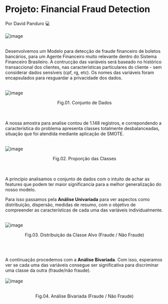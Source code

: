 # Projeto: Financial Fraud Detection
Por David Panduro 💻<br><br>
![image](https://github.com/DavidPanduro/financial_fraud_detection/assets/45201867/91eca738-7f68-45be-9124-55987fe17543)<br><br>

Desenvolvemos um Modelo para detecção de fraude financeiro de boletos bancários, para um Agente Financeiro muito relevante dentro do Sistema Financeiro Brasileiro.
A contrucção das variáveis será baseado no histórico transaccional dos clientes, nas características particulares do cliente - sem considerar dados sensíveis (cpf, rg, etc).
Os nomes das variáveis foram encapsulados para resguardar a privacidade dos dados.<br><br>

![image](https://github.com/DavidPanduro/financial_fraud_detection/assets/45201867/d731f9fb-fa6b-4a41-8e16-5e9093cdb05d)<br>
<p style="text-align: center;">Fig.01. Conjunto de Dados </p><br><br>
A nossa amostra para analise contou de 1.148 registros, e correpondendo a caracteristica do problema apresenta classes totalmente desbalanceadas, situação que foi atendida mediante aplicação de SMOTE.<br><br>

![image](https://github.com/DavidPanduro/financial_fraud_detection/assets/45201867/7dfa6b0e-5b56-47ba-b0e5-e22f7aad045e)<br>
<p style="text-align: center;">Fig.02. Proporção das Classes </p><br><br>
A princípio analisamos o conjunto de dados com o intuito de achar as features que podem ter maior significancia para a melhor generalização do nosso modelo. <br>

Para isso passamos pela **Análise Univariada** para ver aspectos como distribuição, dispersão, medidas de resumo, com o objetivo de compreender as características de cada uma das variáveis individualmente.<br><br>

![image](https://github.com/DavidPanduro/financial_fraud_detection/assets/45201867/94925f82-7932-400f-9497-8e6f0a7979bf)<br>
<p style="text-align: center;">Fig.03. Distribuição da Classe Alvo (Fraude / Não Fraude) </p><br><br>

A continuação procedemos com a **Análise Bivariada**. Com isso, esperamos ver se cada uma das variáveis consegue ser significativa para discriminar uma classe da outra (fraude/não fraude).<br><br>
![image](https://github.com/DavidPanduro/financial_fraud_detection/assets/45201867/62da7abe-bd8f-4178-8d54-d9c444cd7ced)<br><br>
<p style="text-align: center;">Fig.04. Análise Bivariada (Fraude / Não Fraude) </p><br><br>






